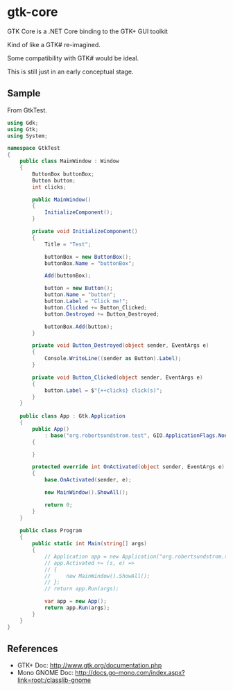 # gtk-core
GTK Core is a .NET Core binding to the GTK+ GUI toolkit

Kind of like a GTK# re-imagined.

Some compatibility with GTK# would be ideal.

This is still just in an early conceptual stage.

## Sample

From GtkTest.

```csharp
using Gdk;
using Gtk;
using System;

namespace GtkTest
{
    public class MainWindow : Window
    {
        ButtonBox buttonBox;
        Button button;
        int clicks;

        public MainWindow()
        {
            InitializeComponent();
        }

        private void InitializeComponent()
        {
            Title = "Test";

            buttonBox = new ButtonBox();
            buttonBox.Name = "buttonBox";

            Add(buttonBox);

            button = new Button();
            button.Name = "button";
            button.Label = "Click me!";
            button.Clicked += Button_Clicked;
            button.Destroyed += Button_Destroyed;

            buttonBox.Add(button);
        }

        private void Button_Destroyed(object sender, EventArgs e)
        {
            Console.WriteLine((sender as Button).Label);
        }

        private void Button_Clicked(object sender, EventArgs e)
        {
            button.Label = $"{++clicks} click(s)";
        }
    }
    
    public class App : Gtk.Application
    {
        public App() 
            : base("org.robertsundstrom.test", GIO.ApplicationFlags.None)
        {

        }

        protected override int OnActivated(object sender, EventArgs e)
        {
            base.OnActivated(sender, e);

            new MainWindow().ShowAll();

            return 0;
        }
    }
    
    public class Program
    {
        public static int Main(string[] args)
        {
            // Application app = new Application("org.robertsundstrom.test", GIO.ApplicationFlags.None);
            // app.Activated += (s, e) =>
            // {
            //     new MainWindow().ShowAll();
            // };
            // return app.Run(args);

            var app = new App();
            return app.Run(args);
        }
    }
}
```

## References

* GTK+ Doc: http://www.gtk.org/documentation.php
* Mono GNOME Doc: http://docs.go-mono.com/index.aspx?link=root:/classlib-gnome
